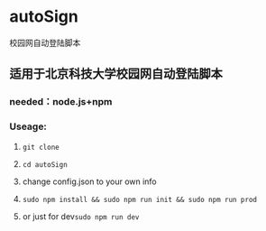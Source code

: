 # autoSign
校园网自动登陆脚本
## 适用于北京科技大学校园网自动登陆脚本
### needed：node.js+npm

### Useage:

1. `git clone`

2. `cd autoSign`

3. change config.json to your own info

4. `sudo npm install && sudo npm run init && sudo npm run prod`

5. or just for dev`sudo npm run dev`
